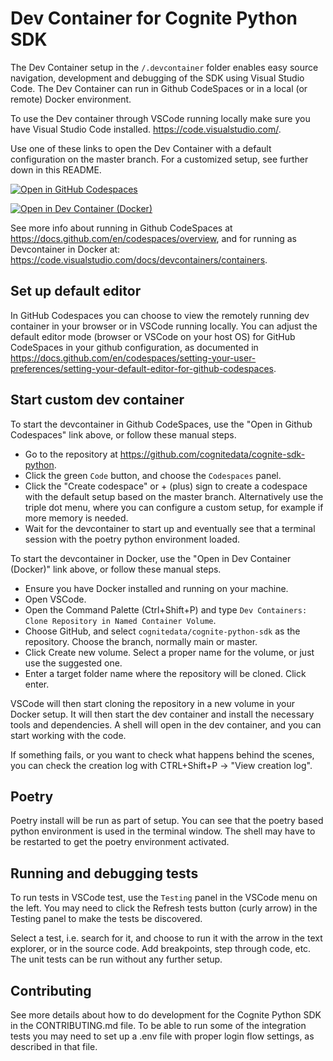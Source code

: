 # Dev Container for Cognite Python SDK

The Dev Container setup in the `/.devcontainer` folder enables easy source navigation, development and debugging of the SDK using Visual Studio Code. The Dev Container can run in Github CodeSpaces or in a local (or remote) Docker environment.

To use the Dev container through VSCode running locally make sure you have Visual Studio Code installed. <https://code.visualstudio.com/>.

Use one of these links to open the Dev Container with a default configuration on the master branch. For a customized setup, see further down in this README.

[![Open in GitHub Codespaces](https://img.shields.io/static/v1?label=Github%20Codespaces&message=Open&color=lightgreen&logo=github)](https://codespaces.new/cognitedata/cognite-sdk-python)

[![Open in Dev Container (Docker)](https://img.shields.io/static/v1?label=Dev%20Container%20in%20Docker&message=Open&color=blue&logo=docker)](https://vscode.dev/redirect?url=vscode://ms-vscode-remote.remote-containers/cloneInVolume?url=https://github.com/cognitedata/cognite-sdk-python)

See more info about running in Github CodeSpaces at <https://docs.github.com/en/codespaces/overview>,
and for running as Devcontainer in Docker at: <https://code.visualstudio.com/docs/devcontainers/containers>.

## Set up default editor

In GitHub Codespaces you can choose to view the remotely running dev container in your browser or in VSCode running locally.
You can adjust the default editor mode (browser or VSCode on your host OS) for GitHub CodeSpaces in your github configuration, as documented in <https://docs.github.com/en/codespaces/setting-your-user-preferences/setting-your-default-editor-for-github-codespaces>.

## Start custom dev container

To start the devcontainer in Github CodeSpaces, use the "Open in Github Codespaces" link above, or follow these manual steps.

- Go to the repository at <https://github.com/cognitedata/cognite-sdk-python>.
- Click the green `Code` button, and choose the `Codespaces` panel.
- Click the "Create codespace" or + (plus) sign to create a codespace with the default setup based on the master branch. Alternatively use the triple dot menu, where you can configure a custom setup, for example if more memory is needed.
- Wait for the devcontainer to start up and eventually see that a terminal session with the poetry python environment loaded.

To start the devcontainer in Docker, use the "Open in Dev Container (Docker)" link above, or follow these manual steps.

- Ensure you have Docker installed and running on your machine.
- Open VSCode.
- Open the Command Palette (Ctrl+Shift+P) and type `Dev Containers: Clone Repository in Named Container Volume`.
- Choose GitHub, and select `cognitedata/cognite-python-sdk` as the repository. Choose the branch, normally main or master.
- Click Create new volume. Select a proper name for the volume, or just use the suggested one.
- Enter a target folder name where the repository will be cloned. Click enter.

VSCode will then start cloning the repository in a new volume in your Docker setup. It will then start the dev container and install the necessary tools and dependencies.
A shell will open in the dev container, and you can start working with the code.

If something fails, or you want to check what happens behind the scenes, you can check the creation log with CTRL+Shift+P -> "View creation log".

## Poetry

Poetry install will be run as part of setup.
You can see that the poetry based python environment is used in the terminal window. The shell may have to be restarted to get the poetry environment activated.

## Running and debugging tests

To run tests in VSCode test, use the `Testing` panel in the VSCode menu on the left.
You may need to click the Refresh tests button (curly arrow) in the Testing panel to make the tests be discovered.

Select a test, i.e. search for it, and choose to run it with the arrow in the text explorer, or in the source code. Add breakpoints, step through code, etc. The unit tests can be run without any further setup.

## Contributing

See more details about how to do development for the Cognite Python SDK in the CONTRIBUTING.md file.
To be able to run some of the integration tests you may need to set up a .env file with proper login flow settings, as described in that file.
